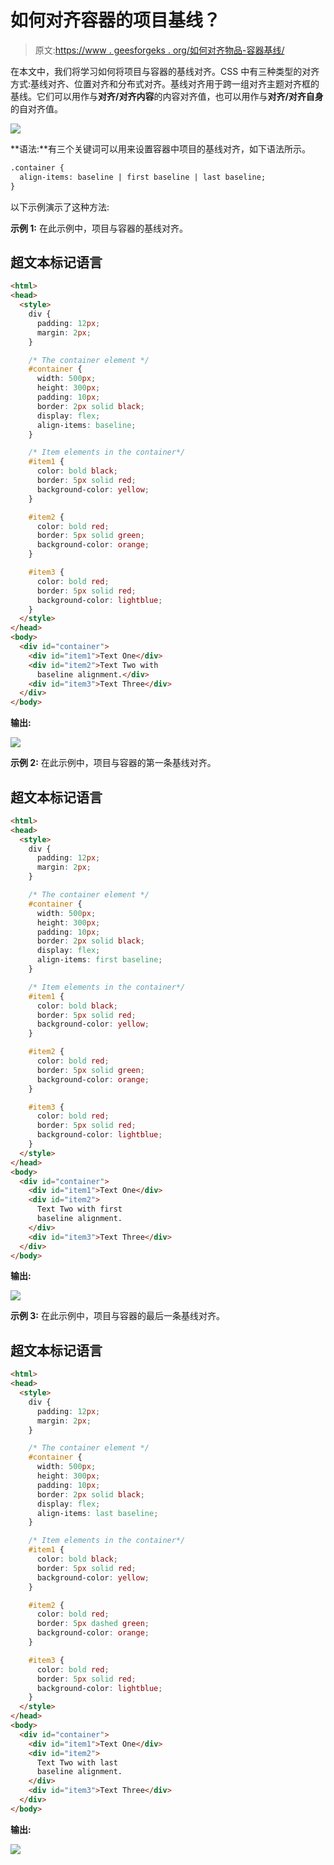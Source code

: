 # 如何对齐容器的项目基线？

> 原文:[https://www . geesforgeks . org/如何对齐物品-容器基线/](https://www.geeksforgeeks.org/how-to-align-item-baseline-of-the-container/)

在本文中，我们将学习如何将项目与容器的基线对齐。CSS 中有三种类型的对齐方式:基线对齐、位置对齐和分布式对齐。基线对齐用于跨一组对齐主题对齐框的基线。它们可以用作与**对齐/对齐内容**的内容对齐值，也可以用作与**对齐/对齐自身**的自对齐值。

![](img/7dbf63b0e6b1ac590b13613717e59a7e.png)

**语法:**有三个关键词可以用来设置容器中项目的基线对齐，如下语法所示。

```html
.container {
  align-items: baseline | first baseline | last baseline;
}
```

以下示例演示了这种方法:

**示例 1:** 在此示例中，项目与容器的基线对齐。

## 超文本标记语言

```html
<html>
<head>
  <style>
    div {
      padding: 12px;
      margin: 2px;
    }

    /* The container element */
    #container {
      width: 500px;
      height: 300px;
      padding: 10px;
      border: 2px solid black;
      display: flex;
      align-items: baseline;
    }

    /* Item elements in the container*/
    #item1 {
      color: bold black;
      border: 5px solid red;
      background-color: yellow;
    }

    #item2 {
      color: bold red;
      border: 5px solid green;
      background-color: orange;
    }

    #item3 {
      color: bold red;
      border: 5px solid red;
      background-color: lightblue;
    }
  </style>
</head>
<body>
  <div id="container">
    <div id="item1">Text One</div>
    <div id="item2">Text Two with
      baseline alignment.</div>
    <div id="item3">Text Three</div>
  </div>
</body>
```

**输出:**

![](img/a75db65303412e16b0515493e39f46d0.png)

**示例 2:** 在此示例中，项目与容器的第一条基线对齐。

## 超文本标记语言

```html
<html>
<head>
  <style>
    div {
      padding: 12px;
      margin: 2px;
    }

    /* The container element */
    #container {
      width: 500px;
      height: 300px;
      padding: 10px;
      border: 2px solid black;
      display: flex;
      align-items: first baseline;
    }

    /* Item elements in the container*/
    #item1 {
      color: bold black;
      border: 5px solid red;
      background-color: yellow;
    }

    #item2 {
      color: bold red;
      border: 5px solid green;
      background-color: orange;
    }

    #item3 {
      color: bold red;
      border: 5px solid red;
      background-color: lightblue;
    }
  </style>
</head>
<body>
  <div id="container">
    <div id="item1">Text One</div>
    <div id="item2">
      Text Two with first 
      baseline alignment.
    </div>
    <div id="item3">Text Three</div>
  </div>
</body>
```

**输出:**

![](img/c1eaf6a393f2c4b55ef1692db3d29b02.png)

**示例 3:** 在此示例中，项目与容器的最后一条基线对齐。

## 超文本标记语言

```html
<html>
<head>
  <style>
    div {
      padding: 12px;
      margin: 2px;
    }

    /* The container element */
    #container {
      width: 500px;
      height: 300px;
      padding: 10px;
      border: 2px solid black;
      display: flex;
      align-items: last baseline;
    }

    /* Item elements in the container*/
    #item1 {
      color: bold black;
      border: 5px solid red;
      background-color: yellow;
    }

    #item2 {
      color: bold red;
      border: 5px dashed green;
      background-color: orange;
    }

    #item3 {
      color: bold red;
      border: 5px solid red;
      background-color: lightblue;
    }
  </style>
</head>
<body>
  <div id="container">
    <div id="item1">Text One</div>
    <div id="item2">
      Text Two with last
      baseline alignment.
    </div>
    <div id="item3">Text Three</div>
  </div>
</body>
```

**输出:**

![](img/284ca7a4601e4b33214ed19cf5fd3fce.png)